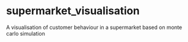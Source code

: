 # supermarket_visualisation
A visualisation of customer behaviour in a supermarket based on monte carlo simulation
